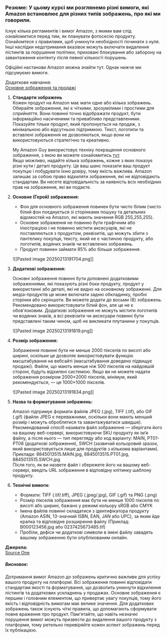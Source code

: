 ### **Резюме**:  У цьому курсі ми розглянемо різні вимоги, які Amazon встановлює для різних типів зображень, про які ми говорили.

Існує кілька регламентів і вимог Amazon, з якими вам слід ознайомитися перед тим, як планувати фотосесію продукту. Ознайомтеся з правилами, щоб уникнути необхідності починати з нуля. Інші наслідки недотримання вказівок можуть включати видалення лістингів за порушення політики, приховані блокування або заборону на завантаження контенту після певної кількості порушень.

Офіційні настанови Amazon можна знайти тут. Однак нижче ми підсумуємо вимоги.

Додаткове навчання:  
[Основне зображення та продажі](https://www.youtube.com/watch?v=92DpEN5U1Ew&t)

1. **Стандарти зображень**  
    Кожен продукт на Amazon має мати одне або кілька зображень. Обирайте зображення, які є чіткими, зрозумілими і простими для сприйняття. Вони повинні точно відображати продукт, бути інформаційно насиченими та привабливо представленими. Показуйте тільки продукт, який пропонується на продаж, з мінімальною або відсутньою підтримкою. Текст, логотипи та вставлені зображення не дозволяються, якщо вони не використовуються стратегічно та креативно.
    
    My Amazon Guy використовує техніку покращення основного зображення, з якою ви можете ознайомитись [тут](https://myamazonguy.com/photography/amazon-listings-amazon-photo-best-practices/).  
    Якщо можливо, надайте кілька зображень, кожне з яких показує різні кути і деталі продукту. Це ваш шанс показати ваш продукт покупцю і побудувати їхню довіру, тому якість важлива. Amazon залишає за собою право відхиляти зображення, які не відповідають стандартам. Ви несете відповідальність за наявність всіх необхідних прав на зображення, які ви подаєте.
    
2. **Основне (Герой) зображення:**
    
    - Фон для основного зображення повинен бути чисто білим (чисто білий фон поєднується зі сторінками пошуку та детальних відомостей на Amazon, які мають значення RGB 255,255,255).
    - Основне зображення не повинно бути графічним або ілюстрацією і не повинно містити аксесуарів, які не поставляються з продуктом, реквізитів, що можуть збити з пантелику покупця, тексту, який не є частиною продукту, або логотипів, водяних знаків чи вставлених зображень.
    - Продукт повинен займати 85% або більше зображення.
    
	![[Pasted image 20250213191704.png]]
    
3. **Додаткові зображення:**
    
    Основні зображення повинні бути доповнені додатковими зображеннями, які показують різні боки продукту, продукт у використанні або деталі, які не видно на основному зображенні. Для медіа-продуктів це може включати задню обкладинку, пробні сторінки або скріншоти. Ви можете додати до восьми (8) зображень.  
    Рекомендовано використовувати білий фон, але це не є обов'язковим. Додаткові зображення не можуть містити логотипів чи водяних знаків, а всі реквізити чи аксесуари повинні бути представлені таким чином, щоб не викликати плутанини у покупців.
    
	![[Pasted image 20250213191819.png]]
    
4. **Розмір зображення:**
    
    Зображення повинні бути не менше 2000 пікселів по висоті або ширині, оскільки це дозволяє використовувати функцію масштабування на вебсайті (масштабування доведено підвищує продажі). Файли, що мають менше ніж 500 пікселів на найдовшій стороні, будуть відхилені системою. Якщо ви не можете надати зображення розміром 2000×2000 пікселів, мінімум, який рекомендується, — це 1000×1000 пікселів.
    
	![[Pasted image 20250213191834.png]]
    
5. **Назва та форматування зображень:**
    
    Amazon підтримує формати файлів JPEG (.jpg), TIFF (.tif), або GIF (.gif) (файли JPEG є переважними, оскільки вони мають менший розмір і можуть оброблятися та завантажуватися швидше).  
    Рекомендований спосіб називати файл зображення — зберігати його на вашому веб-сервері, використовуючи SKU продукту як ім’я файлу, а після нього — тип перегляду або код варіанту: MAIN, PT01-PT08 (додаткові зображення), SWCH (зазвичай кольоровий зразок, який використовується лише для продуктів з кількома варіантами). Приклади: 8845013515.MAIN.jpg, 8845013515.PT01.jpg, 8845013515.SWCH.jpg  
    Після того, як ви назвете файл і збережете його на вашому веб-сервері, введіть URL зображення в відповідну клітинку шаблону продукту.
    
6. **Технічні вимоги:**
    
    - Формати: TIFF (.tif/.tiff), JPEG (.jpeg/.jpg), GIF (.gif) та PNG (.png)
    - Розмір пікселів зображення має бути не менше 1000 пікселів по висоті або ширині, бажано у режимі кольору sRGB або CMYK
    - Імена файлів повинні складатися з ідентифікатора продукту (Amazon ASIN, 13-значний ISBN, EAN, JAN або UPC), за яким йде крапка та відповідне розширення файлу (Приклад: B000123456.jpg або 0237425673485.tif)
    - Пробіли, дефіси чи додаткові символи в імені файлу завадять вашому зображенню бути опублікованим онлайн.

**Джерела:**  
[Source One](https://sell.amazon.com/blog/amazon-product-listings)  
##### **Висновок**:
Дотримання вимог Amazon до зображень критично важливе для успіху вашого продукту на платформі. Всі зображення повинні відповідати стандартам якості та форматування, що дозволить уникнути відхилення лістингів та додаткових ускладнень у продажах. Основне зображення є першим і головним елементом, що привертає увагу покупців, тому його якість і відповідність вимогам має велике значення. Для додаткових зображень також існують чіткі правила, що допомагають сформувати повне враження про продукт. Пам'ятайте, що навіть незначні порушення вимог можуть призвести до видалення вашого продукту з платформи, тому ретельно перевіряйте кожен аспект зображень перед їх публікацією.